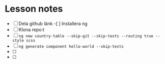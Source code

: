 # Lesson notes

-   [ ] Dela github länk -[ ] Installera ng
-   [ ] Klona repo:t
-   [ ] `ng new country-table --skip-git --skip-tests --routing true --style scss`
-   [ ] `ng generate component hello-world --skip-tests`
-   [ ]
-   [ ]
